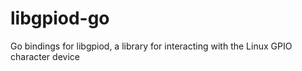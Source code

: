 # libgpiod-go
Go bindings for libgpiod, a library for interacting with the Linux GPIO character device
